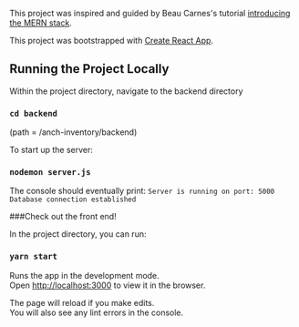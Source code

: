 This project was inspired and guided by Beau Carnes's tutorial [introducing the MERN stack](https://www.youtube.com/watch?v=7CqJlxBYj-M).

This project was bootstrapped with [Create React App](https://github.com/facebook/create-react-app).

## Running the Project Locally

Within the project directory, navigate to the backend directory

### `cd backend`
(path = /anch-inventory/backend)

To start up the server:
### `nodemon server.js`

The console should eventually print: 
`Server is running on port: 5000`
`Database connection established`

###Check out the front end! 

In the project directory, you can run:

### `yarn start`

Runs the app in the development mode.<br />
Open [http://localhost:3000](http://localhost:3000) to view it in the browser.

The page will reload if you make edits.<br />
You will also see any lint errors in the console.
